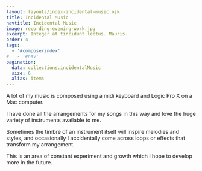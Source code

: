 ```yaml
---
layout: layouts/index-incidental-music.njk
title: Incidental Music
navtitle: Incidental Music
image: recording-evening-work.jpg
excerpt: Integer at tincidunt lectus. Mauris.
order: 4
tags:
  - '#composerindex'
#   - '#nav'
pagination:
  data: collections.incidentalMusic
  size: 6
  alias: items
---
```


A lot of my music is composed using a midi keyboard and Logic Pro X on a Mac computer. 

I have done all the arrangements for my songs in this way and love the huge variety of instruments available to me.

Sometimes the timbre of an instrument itself will inspire melodies and styles, and occasionally I accidentally come across loops or effects that transform my arrangement.

This is an area of constant experiment and growth which I hope to develop more in the future.
